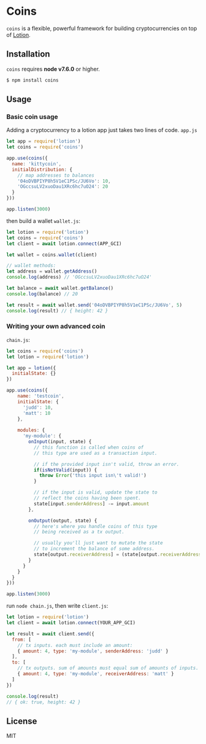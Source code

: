 # Coins

`coins` is a flexible, powerful framework for building cryptocurrencies on top of [Lotion](https://github.com/keppel/lotion).

## Installation

`coins` requires __node v7.6.0__ or higher.

```bash
$ npm install coins
```

## Usage

### Basic coin usage
Adding a cryptocurrency to a lotion app just takes two lines of code.
`app.js`
```js
let app = require('lotion')
let coins = require('coins')

app.use(coins({
  name: 'kittycoin',
  initialDistribution: {
    // map addresses to balances
    '04oDVBPIYP8h5V1eC1PSc/JU6Vo': 10,
    'OGccsuLV2xuoDau1XRc6hc7uO24': 20
  }
}))

app.listen(3000)
```

then build a wallet
`wallet.js`:
```js
let lotion = require('lotion')
let coins = require('coins')
let client = await lotion.connect(APP_GCI)

let wallet = coins.wallet(client)

// wallet methods:
let address = wallet.getAddress()
console.log(address) // 'OGccsuLV2xuoDau1XRc6hc7uO24'

let balance = await wallet.getBalance()
console.log(balance) // 20

let result = await wallet.send('04oDVBPIYP8h5V1eC1PSc/JU6Vo', 5)
console.log(result) // { height: 42 }
```


### Writing your own advanced coin

`chain.js`:
```js
let coins = require('coins')
let lotion = require('lotion')

let app = lotion({
  initialState: {}
})

app.use(coins({
    name: 'testcoin',
    initialState: {
      'judd': 10,
      'matt': 10
    },
    
    modules: { 
      'my-module': {
        onInput(input, state) {
          // this function is called when coins of
          // this type are used as a transaction input.

          // if the provided input isn't valid, throw an error.
          if(isNotValid(input)) {
            throw Error('this input isn\'t valid!')
          }

          // if the input is valid, update the state to
          // reflect the coins having been spent.
          state[input.senderAddress] -= input.amount
        },

        onOutput(output, state) {
          // here's where you handle coins of this type 
          // being received as a tx output.

          // usually you'll just want to mutate the state
          // to increment the balance of some address.
          state[output.receiverAddress] = (state[output.receiverAddress] || 0) + output.amount
        }
      }
    }
  } 
}))

app.listen(3000)
```

run `node chain.js`, then write
`client.js`:
```js
let lotion = require('lotion')
let client = await lotion.connect(YOUR_APP_GCI)

let result = await client.send({
  from: [
    // tx inputs. each must include an amount:
    { amount: 4, type: 'my-module', senderAddress: 'judd' }
  ],
  to: [
    // tx outputs. sum of amounts must equal sum of amounts of inputs.
    { amount: 4, type: 'my-module', receiverAddress: 'matt' }
  ]
})

console.log(result)
// { ok: true, height: 42 }

```
## License

MIT


